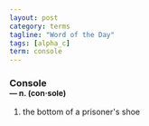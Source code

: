```yaml
---
layout: post
category: terms
tagline: "Word of the Day"
tags: [alpha_c]
term: console
---
```


<h3>Console<br/> <small>&mdash; n. (con<span>&middot;</span>sole)</small></h3>
<p><ol>
<li>the bottom of a prisoner's shoe</li>
</ol></p>
